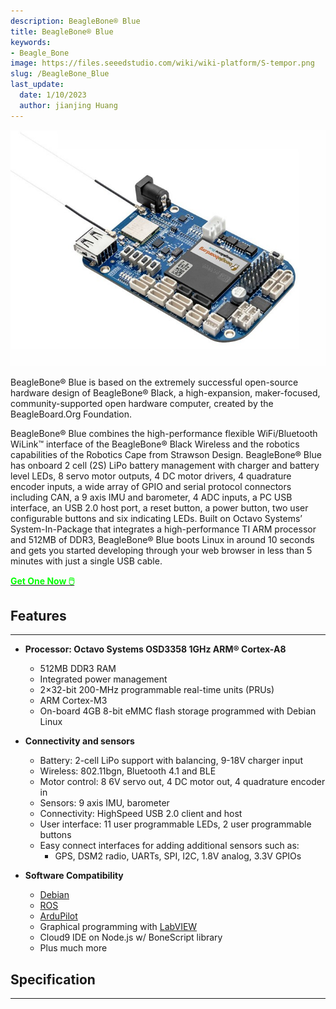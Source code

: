 ```yaml
---
description: BeagleBone® Blue
title: BeagleBone® Blue
keywords:
- Beagle_Bone
image: https://files.seeedstudio.com/wiki/wiki-platform/S-tempor.png
slug: /BeagleBone_Blue
last_update:
  date: 1/10/2023
  author: jianjing Huang
---
```


<div align="center"><img width={1000} src="https://github.com/SeeedDocument/Beaglebone_Blue/raw/master/img/cover.jpg" /></div>

BeagleBone® Blue is based on the extremely successful open-source hardware design of BeagleBone® Black, a high-expansion, maker-focused, community-supported open hardware computer, created by the BeagleBoard.Org Foundation.

BeagleBone® Blue combines the high-performance flexible WiFi/Bluetooth WiLink™ interface of the BeagleBone® Black Wireless and the robotics capabilities of the Robotics Cape from Strawson Design.  BeagleBone® Blue has onboard 2 cell (2S) LiPo battery management with charger and battery level LEDs, 8 servo motor outputs, 4 DC motor drivers, 4 quadrature encoder inputs, a wide array of GPIO and serial protocol connectors including CAN, a 9 axis IMU and barometer, 4 ADC inputs, a PC USB interface, an USB 2.0 host port, a reset button, a power button, two user configurable buttons and six indicating LEDs.  Built on Octavo Systems’ System-In-Package that integrates a high-performance TI ARM processor and 512MB of DDR3, BeagleBone® Blue boots Linux in around 10 seconds and gets you started developing through your web browser in less than 5 minutes with just a single USB cable.

<div class="get_one_now_container" style={{textAlign: 'center'}}>
    <a class="get_one_now_item" href="https://www.seeedstudio.com/BeagleBone-Blue-p-2809.html">
            <strong><span><font color={'FFFFFF'} size={"4"}> Get One Now 🖱️</font></span></strong>
    </a>
</div>

## Features

----

* **Processor: Octavo Systems OSD3358 1GHz ARM® Cortex-A8**
  * 512MB DDR3 RAM
  * Integrated power management
  * 2×32-bit 200-MHz programmable real-time units (PRUs)
  * ARM Cortex-M3
  * On-board 4GB 8-bit eMMC flash storage programmed with Debian Linux

* **Connectivity and sensors**
  * Battery: 2-cell LiPo support with balancing, 9-18V charger input
  * Wireless: 802.11bgn, Bluetooth 4.1 and BLE
  * Motor control: 8 6V servo out, 4 DC motor out, 4 quadrature encoder in
  * Sensors: 9 axis IMU, barometer
  * Connectivity: HighSpeed USB 2.0 client and host
  * User interface: 11 user programmable LEDs, 2 user programmable buttons
  * Easy connect interfaces for adding additional sensors such as:
    * GPS, DSM2 radio, UARTs, SPI, I2C, 1.8V analog, 3.3V GPIOs

* **Software Compatibility**
  * [Debian](http://elinux.org/Beagleboard:BeagleBoneBlack_Debian)
  * [ROS](https://dscl.lcsr.jhu.edu/home/courses/me530707_2017_edumip_ros)
  * [ArduPilot](https://github.com/mirkix/ardupilotblue)
  * Graphical programming with [LabVIEW](https://github.com/ktalke12/Labview-MiP)
  * Cloud9 IDE on Node.js w/ BoneScript library
  * Plus much more

## Specification

----

<div>
  <style type="text/css" dangerouslySetInnerHTML={{__html: "\n.tg  {border-collapse:collapse;border-spacing:0;}\n.tg td{border-color:black;border-style:solid;border-width:1px;font-family:Arial, sans-serif;font-size:14px;\n  overflow:hidden;padding:10px 5px;word-break:normal;}\n.tg th{border-color:black;border-style:solid;border-width:1px;font-family:Arial, sans-serif;font-size:14px;\n  font-weight:normal;overflow:hidden;padding:10px 5px;word-break:normal;}\n.tg .tg-dlfj{background-color:#ffffff;border-color:#000000;color:#000000;font-size:16px;text-align:left;vertical-align:top}\n.tg .tg-l5ls{background-color:#ffffff;border-color:#000000;color:#000000;font-size:16px;font-weight:bold;text-align:center;\n  vertical-align:top}\n.tg .tg-q7v3{background-color:#ffffff;border-color:#000000;color:#000000;font-size:16px;text-align:center;vertical-align:top}\n.tg .tg-14gg{background-color:#ffffff;color:#000000;text-align:left;vertical-align:top}\n.tg .tg-88pu{background-color:#ffffff;color:#000000;font-size:16px;text-align:left;vertical-align:top}\n" }} />
  <table className="tg" style={{tableLayout: 'fixed', width: 824}}>
    <colgroup>
      <col style={{width: 275}} />
      <col style={{width: 252}} />
      <col style={{width: 297}} />
    </colgroup>
    <thead>
      <tr>
        <th className="tg-l5ls">Item</th>
        <th className="tg-l5ls" colSpan={2}>Description</th>
      </tr>
    </thead>
    <tbody>
      <tr>
        <td className="tg-q7v3">Processor<br />(Integrated in <br />the OSD3358)</td>
        <td className="tg-dlfj" colSpan={2}>● AM335x 1GHz ARM® Cortex-A8<br />● SGX530 graphics accelerator<br />● NEON floating-point accelerator<br />● 2x PRU 32-bit 200MHz microcontrollers</td>
      </tr>
      <tr>
        <td className="tg-q7v3">Memory</td>
        <td className="tg-dlfj" colSpan={2}>● 512MB DDR3800MHZ RAM (Integrated in the OSD3358)<br />● 4GB 8-bit eMMC on-board flash storage<br />● SD/MMC Connector for microSD</td>
      </tr>
      <tr>
        <td className="tg-q7v3" rowSpan={18}><br /><br /><br /><br /><br /><br /><br /><br /><br /><br /><br /><br /><br />Connectivity<br /></td>
        <td className="tg-dlfj">High speed USB 2.0 Client port</td>
        <td className="tg-14gg">Access to USB0,Client mode via microUSB</td>
      </tr>
      <tr>
        <td className="tg-dlfj">High speed USB 2.0 Host port</td>
        <td className="tg-14gg">Access to USB1,Type A Socket, 500mA LS/FS/HS</td>
      </tr>
      <tr>
        <td className="tg-dlfj" rowSpan={6}><br /><br />WiLink1835 <br />WiFi 802.11 b/g/n 2.4GHz.<br />Supportsthe following modes:</td>
        <td className="tg-88pu">2x2 MIMO</td>
      </tr>
      <tr>
        <td className="tg-88pu">AP</td>
      </tr>
      <tr>
        <td className="tg-88pu">SmartConfig</td>
      </tr>
      <tr>
        <td className="tg-88pu">STA</td>
      </tr>
      <tr>
        <td className="tg-88pu">Wi-Fi Direct</td>
      </tr>
      <tr>
        <td className="tg-88pu">Mesh over Wi-Fi based on 802.11s</td>
      </tr>
      <tr>
        <td className="tg-dlfj" rowSpan={3}><br />Serial port<br /></td>
        <td className="tg-14gg">UART0, UART1, UART5 available via 4 pin JST connectors</td>
      </tr>
      <tr>
        <td className="tg-14gg">UART2 available via 6 pin JST connector (EM-506 GPS style connector)</td>
      </tr>
      <tr>
        <td className="tg-14gg">UART4 RX available via 3 pin DSM2 connector</td>
      </tr>
      <tr>
        <td className="tg-dlfj" colSpan={2}>WiLink 1835 Bluetooth 4.1 with BLE</td>
      </tr>
      <tr>
        <td className="tg-dlfj" colSpan={2}>I2C1 available via 4 pin JST connector</td>
      </tr>
      <tr>
        <td className="tg-dlfj" colSpan={2}>SPI1 CS0 (S1.1) and SPI1 CS1 (S1.2) available via 6 pin JST connectors</td>
      </tr>
      <tr>
        <td className="tg-dlfj" colSpan={2}>CAN available via 4 pin JST connector (includes TCAN1051 CAN transceiver)</td>
      </tr>
      <tr>
        <td className="tg-dlfj" colSpan={2}>8 GPIOs (GP0 and GPI1) available via 6 pin JST connectors</td>
      </tr>
      <tr>
        <td className="tg-dlfj" colSpan={2}>ADC inputs 0 to 3 available via 6 pin JST connector</td>
      </tr>
      <tr>
        <td className="tg-dlfj" colSpan={2}>3.3VDC and 5VDC power output via 4 pin JST connector</td>
      </tr>
      <tr>
        <td className="tg-q7v3" rowSpan={3}><br /><br />Power management</td>
        <td className="tg-dlfj" colSpan={2}>TPS65217C PMIC is used along with a separate LDO to provide power to the system (Integrated in the OSD3358)</td>
      </tr>
      <tr>
        <td className="tg-dlfj" colSpan={2}>2 cell (2S) LiPo battery charger (powered by 9 – 18VDC DC Jack): <br />i., 4 battery level LEDs; <br />ii.,1 charger LED</td>
      </tr>
      <tr>
        <td className="tg-dlfj" colSpan={2}>6VDC 4A regulator to drive servo motor outputs</td>
      </tr>
      <tr>
        <td className="tg-q7v3">Debug Support</td>
        <td className="tg-dlfj" colSpan={2}>JTAG test points</td>
      </tr>
      <tr>
        <td className="tg-q7v3">Power Source</td>
        <td className="tg-dlfj" colSpan={2}>i.,  microUSB USB,<br />ii., 2 cell (2S) LiPo battery connector,<br />iii.,9 - 18VDC DC Jack</td>
      </tr>
      <tr>
        <td className="tg-q7v3">User Input / Output</td>
        <td className="tg-dlfj" colSpan={2}>i.,Power Button; ii.,Reset Button; iii.,Boot Button; iv.,2 user configurable buttons;<br />v.,6 user configurable LEDs;vi Power LED</td>
      </tr>
      <tr>
        <td className="tg-q7v3">Motor Control (requires power from either DC Jack or 2S battery)</td>
        <td className="tg-dlfj" colSpan={2}>i.,  4 DC motor drivers,<br />ii., 4 Quadrature encoder inputs,<br />iii.,8 Servo motor outputs</td>
      </tr>
      <tr>
        <td className="tg-q7v3">Sensors<br /></td>
        <td className="tg-dlfj" colSpan={2}>i., 9 axis IMU,<br />ii.,Barometer</td>
      </tr>
    </tbody>
  </table>
</div>

--------

## Application Ideas

* Internet of Things

* Smart House
* Industrial
* Automation & Process Control
* Human Machine Interface
* motor control
* UAV control
* Robot

## Hardware Overview

<div align="center"><img width={1000} src="https://github.com/SeeedDocument/Beaglebone_Blue/raw/master/img/Hardware_overviw.png" /></div>

## Getting Started

----

### Preparation

#### STEP1. Update the latest image

When you receive a BeagleBone®Blue from seeed, the image is already burned into the on-board eMMC. Which means you can skip this step. However we highly recommend you update the latest image.

**i.** Click and download the latest image from [beagleboard.org](https://beagleboard.org/latest-images).

:::note
The "IoT" images provide more free disk space if you don't need to use a graphical user interface (GUI).Due to sizing necessities, this download may take 30 minutes or more.
:::

The Debian distribution is provied for the boards. The file you download will have an .img.xz extension. This is a compressed sector-by-sector image of the SD card.

**ii.** Plug the SD card into your PC or MAC with an SD card reader.You need an SD card with a capacity of more than 4G.

**iii.** Download and install [Etcher](https://etcher.io/)

Click to download <a href="https://etcher.io/">Etcher</a> here, and burn the ```*.img.xz``` file directly to your SD card with Etcher. Or unzip the ```*.img.xz``` file to a ```*.img``` file, then burn it to SD card with other image writing tools.

Click the Plus icon to add the image you just download, the software will automatically select the SD card you plug. Then click Flash! to start burning. It will takes about 20 minutes to flash.

<div align="center"><img width={1000} src="https://github.com/SeeedDocument/Respeaker_V2/raw/master/img/v2-flash-sd.png" /></div>

Then reject the SD card and Insert it into your BeagleBone® Blue.

#### STEP2. Power and boot

Connect the BeagleBone® Blue to your computer with the Micro-USB Cable.

<div align="center"><img width={1000} src="https://github.com/SeeedDocument/Beaglebone_Blue/raw/master/img/connect.jpg" /></div>

:::caution
Please plug the USB cable gently, otherwise you may damage the interface.Please use the USB cable with 4 wires inside, the 2 wires cable can't transfer data. If you are not sure about the wire you have, you can click <a href="https://www.seeedstudio.com/Micro-USB-Cable-48cm-p-1475.html"><B>here</B></a> to buy. If you want to use the Motor Control modules of BeagleBone® Blue, the power supply via USB Port is not sufficiant, you need to use DC-DC Port or 2S battery.
:::

You'll see the power (PWR or ON) LED lit steadily. Within a minute or so, you should see the other LEDs blinking in their default configurations.

* USR0 is typically configured at boot to blink in a heartbeat pattern
* USR1 is typically configured at boot to light during SD (microSD) card accesses
* USR2 is typically configured at boot to light during CPU activity
* USR3 is typically configured at boot to light during eMMC accesses
* WIFI LED is typically configured at boot to light with WiFi network association (BeagleBone® Blue only)

With the latest images, it should no longer be necessary to install drivers for your operating system to give you network-over-USB access to your Beagle. In case you are running an older image, an older operating system or need additional drivers for serial access to older boards, links to the old drivers are below.

<div>
  <style type="text/css" dangerouslySetInnerHTML={{__html: "\n.tg  {border-collapse:collapse;border-spacing:0;}\n.tg td{border-color:black;border-style:solid;border-width:1px;font-family:Arial, sans-serif;font-size:14px;\n  overflow:hidden;padding:10px 5px;word-break:normal;}\n.tg th{border-color:black;border-style:solid;border-width:1px;font-family:Arial, sans-serif;font-size:14px;\n  font-weight:normal;overflow:hidden;padding:10px 5px;word-break:normal;}\n.tg .tg-gvcd{background-color:#ffffff;border-color:#000000;color:#000000;text-align:left;vertical-align:top}\n.tg .tg-l0dh{background-color:#ffffff;border-color:#000000;color:#000000;text-align:center;text-decoration:underline;\n  vertical-align:top}\n.tg .tg-v0nz{background-color:#ffffff;border-color:#000000;color:#000000;text-align:center;vertical-align:top}\n.tg .tg-wzu8{background-color:#ffffff;border-color:#000000;color:#000000;font-weight:bold;text-align:center;vertical-align:top}\n" }} />
  <table className="tg" style={{tableLayout: 'fixed', width: 826}}>
    <colgroup>
      <col style={{width: 148}} />
      <col style={{width: 155}} />
      <col style={{width: 523}} />
    </colgroup>
    <thead>
      <tr>
        <th className="tg-wzu8">Operating System</th>
        <th className="tg-wzu8">USB Drivers</th>
        <th className="tg-wzu8">Comments</th>
      </tr>
    </thead>
    <tbody>
      <tr>
        <td className="tg-v0nz">Windows <br />(64-bit)</td>
        <td className="tg-l0dh"><a href="https://beagleboard.org/static/Drivers/Windows/BONE_D64.exe" target="_blank" rel="noopener noreferrer">64-bit installer</a><br /></td>
        <td className="tg-gvcd" rowSpan={2}>If in doubt, try the 64-bit installer first.<br /><br />● Windows Driver Certification warning may pop up two or three times. Click "Ignore", "Install" or "Run"<br />● To check if you're running 32 or 64-bit Windows see this <a href="https://support.microsoft.com/kb/827218" target="_blank" rel="noopener noreferrer">Link</a>.<br />● On systems without the latest service release, you may get an error (0xc000007b). In that case, please click this <a href="https://www.microsoft.com/en-us/download/confirmation.aspx?id=13523" target="_blank" rel="noopener noreferrer">Link</a> to install and retry.<br />● You may need to reboot Windows.<br />● These drivers have been tested to work up to Windows 10.</td>
      </tr>
      <tr>
        <td className="tg-v0nz">Windows <br />(32-bit)</td>
        <td className="tg-l0dh"><a href="https://beagleboard.org/static/Drivers/Windows/BONE_DRV.exe" target="_blank" rel="noopener noreferrer">32-bit installer</a><br /></td>
      </tr>
      <tr>
        <td className="tg-v0nz">Mac OS X<br /></td>
        <td className="tg-v0nz"> <a href="https://beagleboard.org/static/Drivers/MacOSX/RNDIS/HoRNDIS.pkg" target="_blank" rel="noopener noreferrer">Network</a> <a href="https://beagleboard.org/static/Drivers/MacOSX/FTDI/EnergiaFTDIDrivers2.2.18.pkg" target="_blank" rel="noopener noreferrer">Serial</a></td>
        <td className="tg-gvcd">Install both Network and Serial driver.</td>
      </tr>
      <tr>
        <td className="tg-v0nz">Linux</td>
        <td className="tg-l0dh"><a href="https://beagleboard.org/static/Drivers/Linux/FTDI/mkudevrule.sh" target="_blank" rel="noopener noreferrer">mkudevrule.sh</a></td>
        <td className="tg-gvcd">Driver installation isn't required, but you might find a few udev rules helpful.</td>
      </tr>
    </tbody>
  </table>
</div>

#### STEP3. Browse to your Beagle

Using either Chrome or Firefox (Internet Explorer will NOT work), browse to the web server running on your board. It will load a presentation showing you the capabilities of the board. Use the arrow keys on your keyboard to navigate the presentation.

When the boot is done, a network adapter should show up on your computer. You can click to enter the [Cloud 9 IDE](http://beaglebone.local:3000/).

<div align="center"><img width={1000} src="https://github.com/SeeedDocument/Beaglebone_Blue/raw/master/img/cloud9.png" /></div>

#### STEP4. Connect to wifi

Open a new terminal,then tap the command below

```
root@beaglebone:/var/lib/cloud9# connmanctl
connmanctl> enable wifi
Enabled wifi
connmanctl> tether wifi disable
Error disabling wifi tethering: Already disabled
connmanctl> scan wifi
Scan completed for wifi
connmanctl> services
*AO seeed                wifi_f45eabf743ad_7365656564_managed_psk
    CHAIHUOMAKERS        wifi_f45eabf743ad_4348414948554f4d414b455253_managed_psk
    DIRECT-99-HP DeskJet 4670 series wifi_f45eabf743ad_4449524543542d39392d4850204465736b4a6574203436373020736572696573_managed_psk
    mostfun-5bf7         wifi_f45eabf743ad_6d6f737466756e2d35626637_managed_psk
    DIRECT-TNDESKTOP-71PTKLKmsXO wifi_f45eabf743ad_4449524543542d544e4445534b544f502d373150544b4c4b6d73584f_managed_psk
    HPKJ                 wifi_f45eabf743ad_48504b4a_managed_psk
    ChinaNet-yTGy        wifi_f45eabf743ad_4368696e614e65742d79544779_managed_psk
    GPKJ1                wifi_f45eabf743ad_47504b4a31_managed_psk
    GUMO                 wifi_f45eabf743ad_47554d4f_managed_psk
    jdsfkf               wifi_f45eabf743ad_6a6473666b66_managed_psk
connmanctl> agent on
Agent registered
connmanctl> connect wifi_f45eabf743ad_7365656564_managed_psk
Error /net/connman/service/wifi_f45eabf743ad_7365656564_managed_psk: Already connected
connmanctl> quit
root@beaglebone:/var/lib/cloud9# ifconfig wlan0
wlan0     Link encap:Ethernet  HWaddr f4:5e:ab:f7:43:ad  
          inet addr:192.168.199.145  Bcast:192.168.199.255  Mask:255.255.255.0
          inet6 addr: fe80::f65e:abff:fef7:43ad/64 Scope:Link
          UP BROADCAST RUNNING MULTICAST DYNAMIC  MTU:1500  Metric:1
          RX packets:8920 errors:0 dropped:0 overruns:0 frame:0
          TX packets:3531 errors:0 dropped:0 overruns:0 carrier:0
          collisions:0 txqueuelen:1000
          RX bytes:1166820 (1.1 MiB)  TX bytes:3352208 (3.1 MiB)

root@beaglebone:/var/lib/cloud9#
```

When you tap ```ifconfig wlan0``` and the internet address is something like 192.168.199.145, congratulations, you have connected to wifi successfully.

When the BeagleBone® Blue connect to the Internet, we highly recommend you use the command below to update your BeagleBone® Blue.

```
sudo apt-get update
sudo apt-get upgrade
```

It may take a long time to update, but it is worthwhile.

### Demo.1  Blink

This is a Javascript demo.

Ckick the **File->New File->** button at the top light corner of Cloud9 IDE.

:::note
after create file, just donot forget save the file meanwhile add the file type.
:::

copy the code below and click **Run**

```
var b = require('bonescript');

var state = b.LOW;

b.pinMode("USR0", b.OUTPUT);
b.pinMode("USR1", b.OUTPUT);
b.pinMode("USR2", b.OUTPUT);
b.pinMode("USR3", b.OUTPUT);
setInterval(toggle, 1000);

function toggle() {
    if(state == b.LOW) state = b.HIGH;
    else state = b.LOW;
    b.digitalWrite("USR2", state);
}
```

Then you will see the USER2 LED blink.

### Demo.2  USE GPIO With Grove-LED

**Step 1.** Please prepare staff as the Partlist below.

| BeagleBone® Blue | Grove - LED Socket Kit|Grove Adapter cable(6pin)|
|--------------|-------------|-------|
|<div align="center"><img width={1000} src="https://github.com/SeeedDocument/Beaglebone_Blue/raw/master/img/cover_icon.jpg" /></div>|<div align="center"><img width={1000} src="https://github.com/SeeedDocument/Beaglebone_Blue/raw/master/img/Grove-White-LED-p-2016.jpeg" /></div>|<div align="center"><img width={1000} src="https://github.com/SeeedDocument/Beaglebone_Blue/raw/master/img/Grove_4pin.jpg" /></div>|
|[Get ONE Now](https://www.seeedstudio.com/BeagleBone-Blue-p-2809.html)|[Get ONE Now](https://www.seeedstudio.com/Grove-Green-LED-p-1144.html)|[Get ONE Now](https://www.seeedstudio.com/Grove-Universal-4-Pin-to-Beaglebone-Blue-6-Pin-Female-JST%2FSH-Conversion-Cable-%2810-pcs-pack%29-p-3027.html)|

**Step 2.** Connect the LED Socket Kit to the 6 pin **GPIO** interface of BeagleBone® Blue.

<div align="center"><img width={1000} src="https://github.com/SeeedDocument/Beaglebone_Blue/raw/master/img/LED.jpg" /></div>

**Step 3.** Open a new terminal in the Cloud9 IDE, tap the code below into this terminal.

```
cd /sys/class/gpio
echo 49 >export
cd gpio49
echo out >direction
while sleep 1;
do echo 0 >value;
sleep 1;
echo 1 >value;
done

```

Now you will see your LED light up in the heartbeat mode.

### Demo.3  USE UART With Grove-GPS

**Step 1.** Please prepare staff as the Partlist below.

| BeagleBone® Blue | Grove - LED Socket Kit|Grove Adapter cable(4pin)|
|--------------|-------------|-------|
|<div align="center"><img width={1000} src="https://github.com/SeeedDocument/Beaglebone_Blue/raw/master/img/cover_icon.jpg" /></div>|<div align="center"><img width={1000} src="https://github.com/SeeedDocument/Beaglebone_Blue/raw/master/img/Grove-GPS.jpg" /></div>|<div align="center"><img width={1000} src="https://github.com/SeeedDocument/Beaglebone_Blue/raw/master/img/Grove_4pin.jpg" /></div>|
|[Get ONE Now](https://www.seeedstudio.com/BeagleBone-Blue-p-2809.html)|[Get ONE Now](https://www.seeedstudio.com/grove-gps-p-959.html)|[Get ONE Now](https://www.seeedstudio.com/category/Grove-Universal-4-Pin-to-Beaglebone-Blue-4-Pin-Female-JST-SH-Conversion-Cable-(10-pcs-pack)-p-3026.html)|

**Step 2.** Connect the Grove-GPS sensor to the 4 pin **UART1** interface of BeagleBone® Blue.

<div align="center"><img width={1000} src="https://github.com/SeeedDocument/Beaglebone_Blue/raw/master/img/GPS_hARD.jpg" /></div>

**Step 3.** Open a new terminal in the Cloud9 IDE, tap the code below into this terminal.

```
apt install tio
tio /dev/ttyO1 -b 9600
```

Then you will see the GPS information on the terminal as the picture shown below.

<div align="center"><img width={1000} src="https://github.com/SeeedDocument/Beaglebone_Blue/raw/master/img/GPS.png" /></div>

### Demo.4  USE I2C With Grove-Digital Light Sensor

**Step 1.** Please prepare staff as the Partlist below.

| BeagleBone® Blue | Grove - LED Socket Kit|Grove Adapter cable(4pin)|
|--------------|-------------|-------|
|<div align="center"><img width={1000} src="https://github.com/SeeedDocument/Beaglebone_Blue/raw/master/img/cover_icon.jpg" /></div>|<div align="center"><img width={1000} src="https://github.com/SeeedDocument/Beaglebone_Blue/raw/master/img/Digital_Light_Sensor.jpg" /></div>|<div align="center"><img width={1000} src="https://github.com/SeeedDocument/Beaglebone_Blue/raw/master/img/Grove_4pin.jpg" /></div>|
|[Get ONE Now](https://www.seeedstudio.com/BeagleBone-Blue-p-2809.html)|[Get ONE Now](https://www.seeedstudio.com/Grove-Digital-Light-Sensor-p-1281.html)|[Get ONE Now](https://www.seeedstudio.com/category/Grove-Universal-4-Pin-to-Beaglebone-Blue-4-Pin-Female-JST-SH-Conversion-Cable-(10-pcs-pack)-p-3026.html)|

**Step 2.** Connect the Grove-Digital Light Sensor to the 4 pin **I2C** interface of BeagleBone® Blue.

<div align="center"><img width={1000} src="https://github.com/SeeedDocument/Beaglebone_Blue/raw/master/img/Digital_light.jpg" /></div>

**Step 3.** Open a new terminal in the Cloud9 IDE, tap the code below into this terminal.

```
cd /sys/bus/i2c/devices/i2c-1;
echo tsl2561 0x29 >new_device;
watch -n0 cat 1-0029/iio\:device0/in_illuminance0_input

```

Then you will get the light value as the picture below.

<div align="center"><img width={1000} src="https://github.com/SeeedDocument/Beaglebone_Blue/raw/master/img/Digital_520.png" /></div>

## Grove Compatibility List

Grove is a modular, standardized connecter prototyping system. Grove takes a building block approach to assembling electronics. Compared to the jumper or solder based system, it is easier to connect, experiment and build and simplifies the learning system, but not to the point where it becomes dumbed down.  Some of the other prototype systems out there takes the level down to building blocks.   Good stuff to be learned that way, but the Grove system allows you to build real systems.   It requires some learning and expertise to hook things up.

The list belew is the Grove modules that work well with BeagleBone® Blue.

<div>
  <style type="text/css" dangerouslySetInnerHTML={{__html: "\n.tg  {border-collapse:collapse;border-spacing:0;}\n.tg td{border-color:black;border-style:solid;border-width:1px;font-family:Arial, sans-serif;font-size:14px;\n  overflow:hidden;padding:10px 5px;word-break:normal;}\n.tg th{border-color:black;border-style:solid;border-width:1px;font-family:Arial, sans-serif;font-size:14px;\n  font-weight:normal;overflow:hidden;padding:10px 5px;word-break:normal;}\n.tg .tg-fhi2{background-color:#ffffff;color:#000000;font-size:20px;font-weight:bold;text-align:center;vertical-align:top}\n.tg .tg-366q{background-color:#ffffff;color:#000000;font-size:18px;text-align:center;vertical-align:top}\n" }} />
  <table className="tg">
    <thead>
      <tr>
        <th className="tg-fhi2">SKU</th>
        <th className="tg-fhi2">Item</th>
        <th className="tg-fhi2">I/O type</th>
        <th className="tg-fhi2">Working Voltage</th>
      </tr>
    </thead>
    <tbody>
      <tr>
        <td className="tg-366q">101020017</td>
        <td className="tg-366q">Grove - Rotary Angle Sensor</td>
        <td className="tg-366q">Analog</td>
        <td className="tg-366q">Can work on 1.8V</td>
      </tr>
      <tr>
        <td className="tg-366q">101020048</td>
        <td className="tg-366q">Grove - Rotary Angle Sensor(P)</td>
        <td className="tg-366q">Analog</td>
        <td className="tg-366q">Can work on 1.8V</td>
      </tr>
      <tr>
        <td className="tg-366q">101020036</td>
        <td className="tg-366q">Grove - Slide Potentiometer</td>
        <td className="tg-366q">Analog</td>
        <td className="tg-366q">Can work on 1.8V</td>
      </tr>
      <tr>
        <td className="tg-366q">101020031</td>
        <td className="tg-366q">Grove - Piezo Vibration Sensor</td>
        <td className="tg-366q">Analog</td>
        <td className="tg-366q">Can work on 1.8V</td>
      </tr>
      <tr>
        <td className="tg-366q">101020003</td>
        <td className="tg-366q">Grove - Button</td>
        <td className="tg-366q">Digital</td>
        <td className="tg-366q">3.3V</td>
      </tr>
      <tr>
        <td className="tg-366q">111020000</td>
        <td className="tg-366q">Grove - Button(P)</td>
        <td className="tg-366q">Digital</td>
        <td className="tg-366q">3.3V</td>
      </tr>
      <tr>
        <td className="tg-366q">111020001</td>
        <td className="tg-366q">Grove - Encoder</td>
        <td className="tg-366q">Digital</td>
        <td className="tg-366q">3.3V</td>
      </tr>
      <tr>
        <td className="tg-366q">101020004</td>
        <td className="tg-366q">Grove - Switch(P)</td>
        <td className="tg-366q">Digital</td>
        <td className="tg-366q">3.3V</td>
      </tr>
      <tr>
        <td className="tg-366q">101020025</td>
        <td className="tg-366q">Grove - Tilt Switch</td>
        <td className="tg-366q">Digital</td>
        <td className="tg-366q">3.3V</td>
      </tr>
      <tr>
        <td className="tg-366q">101020018</td>
        <td className="tg-366q">Grove - Water Sensor</td>
        <td className="tg-366q">Digital</td>
        <td className="tg-366q">3.3V</td>
      </tr>
      <tr>
        <td className="tg-366q">101020005</td>
        <td className="tg-366q">Grove - Collision Sensor</td>
        <td className="tg-366q">Digital</td>
        <td className="tg-366q">3.3V</td>
      </tr>
      <tr>
        <td className="tg-366q">103020030</td>
        <td className="tg-366q">Grove - Mouse Encoder</td>
        <td className="tg-366q">Digital</td>
        <td className="tg-366q">3.3V</td>
      </tr>
      <tr>
        <td className="tg-366q">104030007</td>
        <td className="tg-366q">Grove - Green LED</td>
        <td className="tg-366q">Digital</td>
        <td className="tg-366q">3.3V</td>
      </tr>
      <tr>
        <td className="tg-366q">104030005</td>
        <td className="tg-366q">Grove - Red LED</td>
        <td className="tg-366q">Digital</td>
        <td className="tg-366q">3.3V</td>
      </tr>
      <tr>
        <td className="tg-366q">101020172</td>
        <td className="tg-366q">Grove - Line Finder v1.1</td>
        <td className="tg-366q">Digital</td>
        <td className="tg-366q">3.3V</td>
      </tr>
      <tr>
        <td className="tg-366q">101020018</td>
        <td className="tg-366q">Grove - Water Sensor</td>
        <td className="tg-366q">Digital</td>
        <td className="tg-366q">3.3V</td>
      </tr>
      <tr>
        <td className="tg-366q">101020019</td>
        <td className="tg-366q">Grove - Temperature&amp;Humidity Sensor Pro</td>
        <td className="tg-366q">Digital</td>
        <td className="tg-366q">3.3V</td>
      </tr>
      <tr>
        <td className="tg-366q">101020020</td>
        <td className="tg-366q">Grove - PIR Motion Sensor</td>
        <td className="tg-366q">Digital</td>
        <td className="tg-366q">3.3V</td>
      </tr>
      <tr>
        <td className="tg-366q">101020052</td>
        <td className="tg-366q">Grove - GSR sensor</td>
        <td className="tg-366q">Digital</td>
        <td className="tg-366q">3.3V</td>
      </tr>
      <tr>
        <td className="tg-366q">101020175</td>
        <td className="tg-366q">Grove - IR Distance Interrupter v1.2</td>
        <td className="tg-366q">Digital</td>
        <td className="tg-366q">3.3V</td>
      </tr>
      <tr>
        <td className="tg-366q">101020033</td>
        <td className="tg-366q">Grove - Ear-clip Heart Rate Sensor</td>
        <td className="tg-366q">Digital</td>
        <td className="tg-366q">3.3V</td>
      </tr>
      <tr>
        <td className="tg-366q">101020037</td>
        <td className="tg-366q">Grove - Touch Sensor</td>
        <td className="tg-366q">Digital</td>
        <td className="tg-366q">3.3V</td>
      </tr>
      <tr>
        <td className="tg-366q">101020030</td>
        <td className="tg-366q">Grove - Digital Light Sensor</td>
        <td className="tg-366q">Digital</td>
        <td className="tg-366q">3.3V</td>
      </tr>
      <tr>
        <td className="tg-366q">101020232</td>
        <td className="tg-366q">Grove - Speech Recognizer v1.0</td>
        <td className="tg-366q">Digital</td>
        <td className="tg-366q">3.3V</td>
      </tr>
      <tr>
        <td className="tg-366q">101020005</td>
        <td className="tg-366q">Grove - Collision Sensor</td>
        <td className="tg-366q">Digital</td>
        <td className="tg-366q">3.3V</td>
      </tr>
      <tr>
        <td className="tg-366q">105020005</td>
        <td className="tg-366q">Grove - EL Driver</td>
        <td className="tg-366q">Digital</td>
        <td className="tg-366q">3.3V</td>
      </tr>
      <tr>
        <td className="tg-366q">104030009</td>
        <td className="tg-366q">Grove - White LED</td>
        <td className="tg-366q">Digital</td>
        <td className="tg-366q">3.3V</td>
      </tr>
      <tr>
        <td className="tg-366q">104030010</td>
        <td className="tg-366q">Grove - Blue LED</td>
        <td className="tg-366q">Digital</td>
        <td className="tg-366q">3.3V</td>
      </tr>
      <tr>
        <td className="tg-366q">104030005</td>
        <td className="tg-366q">Grove - Red LED</td>
        <td className="tg-366q">Digital</td>
        <td className="tg-366q">3.3V</td>
      </tr>
      <tr>
        <td className="tg-366q">104030007</td>
        <td className="tg-366q">Grove - Green LED</td>
        <td className="tg-366q">Digital</td>
        <td className="tg-366q">3.3V</td>
      </tr>
      <tr>
        <td className="tg-366q">104030014</td>
        <td className="tg-366q">Grove - Multi Color Flash LED (5mm)</td>
        <td className="tg-366q">Digital</td>
        <td className="tg-366q">3.3V</td>
      </tr>
      <tr>
        <td className="tg-366q">104020001</td>
        <td className="tg-366q">Grove - Variable Color LED</td>
        <td className="tg-366q">Digital</td>
        <td className="tg-366q">3.3V</td>
      </tr>
      <tr>
        <td className="tg-366q">104020005</td>
        <td className="tg-366q">Grove - LED String Light</td>
        <td className="tg-366q">Digital</td>
        <td className="tg-366q">3.3V</td>
      </tr>
      <tr>
        <td className="tg-366q">104020048</td>
        <td className="tg-366q">Grove - Chainable RGB LED v2.0</td>
        <td className="tg-366q">Digital</td>
        <td className="tg-366q">3.3V</td>
      </tr>
      <tr>
        <td className="tg-366q">101020004</td>
        <td className="tg-366q">Grove - Switch(P)</td>
        <td className="tg-366q">Digital</td>
        <td className="tg-366q">3.3V</td>
      </tr>
      <tr>
        <td className="tg-366q">111020000</td>
        <td className="tg-366q">Grove - Button(P)</td>
        <td className="tg-366q">Digital</td>
        <td className="tg-366q">3.3V</td>
      </tr>
      <tr>
        <td className="tg-366q">101020003</td>
        <td className="tg-366q">Grove - Button</td>
        <td className="tg-366q">Digital</td>
        <td className="tg-366q">3.3V</td>
      </tr>
      <tr>
        <td className="tg-366q">101020038</td>
        <td className="tg-366q">Grove - Magnetic Switch</td>
        <td className="tg-366q">Digital</td>
        <td className="tg-366q">3.3V</td>
      </tr>
      <tr>
        <td className="tg-366q">101020025</td>
        <td className="tg-366q">Grove - Tilt Switch</td>
        <td className="tg-366q">Digital</td>
        <td className="tg-366q">3.3V</td>
      </tr>
      <tr>
        <td className="tg-366q">103020005</td>
        <td className="tg-366q">Grove - Relay</td>
        <td className="tg-366q">Digital</td>
        <td className="tg-366q">3.3V</td>
      </tr>
      <tr>
        <td className="tg-366q">107020000</td>
        <td className="tg-366q">Grove - Buzzer</td>
        <td className="tg-366q">Digital</td>
        <td className="tg-366q">3.3V</td>
      </tr>
      <tr>
        <td className="tg-366q">103020014</td>
        <td className="tg-366q">Grove - Dry-Reed Relay</td>
        <td className="tg-366q">Digital</td>
        <td className="tg-366q">3.3V</td>
      </tr>
      <tr>
        <td className="tg-366q">105020003</td>
        <td className="tg-366q">Grove - Vibration Motor</td>
        <td className="tg-366q">Digital</td>
        <td className="tg-366q">3.3V</td>
      </tr>
      <tr>
        <td className="tg-366q">108020021</td>
        <td className="tg-366q">Grove - Mini Fan v1.1</td>
        <td className="tg-366q">Digital</td>
        <td className="tg-366q">3.3V</td>
      </tr>
      <tr>
        <td className="tg-366q">103020004</td>
        <td className="tg-366q">Grove - Solid State Relay</td>
        <td className="tg-366q">Digital</td>
        <td className="tg-366q">3.3V</td>
      </tr>
      <tr>
        <td className="tg-366q">103020007</td>
        <td className="tg-366q">Grove - Screw Terminal</td>
        <td className="tg-366q">Digital</td>
        <td className="tg-366q">3.3V</td>
      </tr>
      <tr>
        <td className="tg-366q">103020008</td>
        <td className="tg-366q">Grove - MOSFET</td>
        <td className="tg-366q">Digital</td>
        <td className="tg-366q">3.3V</td>
      </tr>
      <tr>
        <td className="tg-366q">101020212</td>
        <td className="tg-366q">Grove - Temp&amp;Humi Sensor(SHT31)</td>
        <td className="tg-366q">I2C</td>
        <td className="tg-366q">3.3V</td>
      </tr>
      <tr>
        <td className="tg-366q">101020192</td>
        <td className="tg-366q">Grove - Barometer Sensor (BMP280)</td>
        <td className="tg-366q">I2C</td>
        <td className="tg-366q">3.3V</td>
      </tr>
      <tr>
        <td className="tg-366q">101020080</td>
        <td className="tg-366q">Grove - IMU 9DOF v2.0</td>
        <td className="tg-366q">I2C</td>
        <td className="tg-366q">3.3V</td>
      </tr>
      <tr>
        <td className="tg-366q">101020054</td>
        <td className="tg-366q">Grove - 3-Axis Digital Accelerometer(±16g)</td>
        <td className="tg-366q">I2C</td>
        <td className="tg-366q">3.3V</td>
      </tr>
      <tr>
        <td className="tg-366q">101020252</td>
        <td className="tg-366q">Grove - IMU 10DOF v2.0</td>
        <td className="tg-366q">I2C</td>
        <td className="tg-366q">3.3V</td>
      </tr>
      <tr>
        <td className="tg-366q">101020193</td>
        <td className="tg-366q">Grove - Barometer Sensor(BME280)</td>
        <td className="tg-366q">I2C</td>
        <td className="tg-366q">3.3V</td>
      </tr>
      <tr>
        <td className="tg-366q">101020082</td>
        <td className="tg-366q">Grove - Finger-clip Heart Rate Sensor with shell</td>
        <td className="tg-366q">I2C</td>
        <td className="tg-366q">3.3V</td>
      </tr>
      <tr>
        <td className="tg-366q">101020050</td>
        <td className="tg-366q">Grove - 3-Axis Digital Gyro</td>
        <td className="tg-366q">I2C</td>
        <td className="tg-366q">3.3V</td>
      </tr>
      <tr>
        <td className="tg-366q">103020024</td>
        <td className="tg-366q">Grove - Finger-clip Heart Rate Sensor</td>
        <td className="tg-366q">I2C</td>
        <td className="tg-366q">3.3V</td>
      </tr>
      <tr>
        <td className="tg-366q">101020081</td>
        <td className="tg-366q">Grove - 6-Axis Accelerometer&amp;Compass v2.0</td>
        <td className="tg-366q">I2C</td>
        <td className="tg-366q">3.3V</td>
      </tr>
      <tr>
        <td className="tg-366q">101020071</td>
        <td className="tg-366q">Grove - 3-Axis Digital Accelerometer(±400g)</td>
        <td className="tg-366q">I2C</td>
        <td className="tg-366q">3.3V</td>
      </tr>
      <tr>
        <td className="tg-366q">104030008</td>
        <td className="tg-366q">Grove - OLED Display 0.96''</td>
        <td className="tg-366q">I2C</td>
        <td className="tg-366q">3.3V</td>
      </tr>
      <tr>
        <td className="tg-366q">104030011</td>
        <td className="tg-366q">Grove - OLED Display 1.12''</td>
        <td className="tg-366q">I2C</td>
        <td className="tg-366q">3.3V</td>
      </tr>
      <tr>
        <td className="tg-366q">103020006</td>
        <td className="tg-366q">Grove - I2C Hub</td>
        <td className="tg-366q">I2C</td>
        <td className="tg-366q">3.3V</td>
      </tr>
      <tr>
        <td className="tg-366q">103020013</td>
        <td className="tg-366q">Grove - I2C ADC</td>
        <td className="tg-366q">I2C</td>
        <td className="tg-366q">3.3V</td>
      </tr>
      <tr>
        <td className="tg-366q">113020003</td>
        <td className="tg-366q">Grove - GPS</td>
        <td className="tg-366q">UART</td>
        <td className="tg-366q">3.3V</td>
      </tr>
    </tbody>
  </table>
</div>

## FAQs

Please click **[here](http://support.seeedstudio.com/knowledgebase/articles/1826437-seeeduino-v4-2-sku-102010026)** to see all BeagleBone® Blue FAQs.

## Schematic Online Viewer

<div className="altium-ecad-viewer" data-project-src="https://github.com/SeeedDocument/Beaglebone_Blue/raw/master/BeagleBone_Blue_eagle-file.zip" style={{borderRadius: '0px 0px 4px 4px', height: 500, borderStyle: 'solid', borderWidth: 1, borderColor: 'rgb(241, 241, 241)', overflow: 'hidden', maxWidth: 1280, maxHeight: 700, boxSizing: 'border-box'}}>
</div>

## Resources

-----

* **[Schematic]** [BeagleBone® Blue Schematic](https://github.com/SeeedDocument/Beaglebone_Blue/raw/master/BeagleBone_Blue_eagle-file.zip)
* **[Grove]** [BeagleBone® Blue Grove Compatibility List.xlsx](https://github.com/SeeedDocument/Beaglebone_Blue/raw/master/res/Beaglebone%20Blue%20Grove%20Compatibility%20List.xlsx)
* **[MoreReading]** [BeagleBoard Main Page](http://beagleboard.org/)
* **[MoreReading]** [BeagleBoard Getting Started](http://beagleboard.org/getting-started)
* **[MoreReading]** [Troubleshooting](http://beagleboard.org/getting-started#troubleshooting)
* **[MoreReading]** [Hardware documentation](http://beagleboard.org/getting-started#hardware)
* **[MoreReading]** [Projects of BeagleBoard](http://beagleboard.org/project)

## Tech Support

Please submit any technical issue into our [forum](http://forum.seeedstudio.com/).
<div>
  <br /><p style={{textAlign: 'center'}}><a href="https://www.seeedstudio.com/act-4.html?utm_source=wiki&utm_medium=wikibanner&utm_campaign=newproducts" target="_blank"><img src="https://github.com/SeeedDocument/Wiki_Banner/raw/master/new_product.jpg" /></a></p>
</div>
